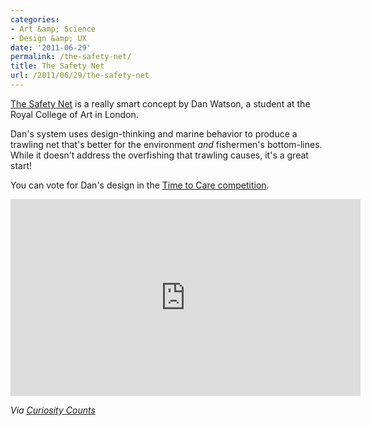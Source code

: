 ```yaml
---
categories:
- Art &amp; Science
- Design &amp; UX
date: '2011-06-29'
permalink: /the-safety-net/
title: The Safety Net
url: /2011/06/29/the-safety-net
---
```


<a href="http://vimeo.com/21894812">The Safety Net</a> is a really smart concept by Dan Watson, a student at the Royal College of Art in London.

Dan's system uses design-thinking and marine behavior to produce a trawling net that's better for the environment <em>and</em> fishermen's bottom-lines. While it doesn't address the overfishing that trawling causes, it's a great start!

You can vote for Dan's design in the <a href="http://timetocare.victorinox.com/en/nc/vote-win/safetynet.html">Time to Care competition</a>.

<iframe class="alignc" src="https://player.vimeo.com/video/21894812" width="560" height="315" frameborder="0"></iframe>

<em>Via <a href="http://curiositycounts.com/post/6322978266/safetynet-ingenious-marine-sustainability">Curiosity Counts</a></em>